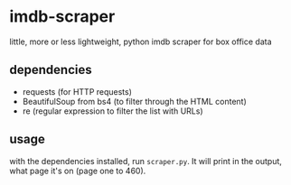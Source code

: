 # imdb-scraper
little, more or less lightweight, python imdb scraper for box office data

## dependencies
- requests (for HTTP requests)
- BeautifulSoup from bs4 (to filter through the HTML content)
- re (regular expression to filter the list with URLs)

## usage
with the dependencies installed, run `scraper.py`. It will print in the output, what page it's on (page one to 460).
